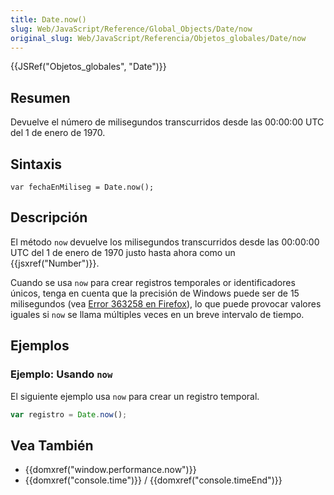 ```yaml
---
title: Date.now()
slug: Web/JavaScript/Reference/Global_Objects/Date/now
original_slug: Web/JavaScript/Referencia/Objetos_globales/Date/now
---
```


{{JSRef("Objetos_globales", "Date")}}

## Resumen

Devuelve el número de milisegundos transcurridos desde las 00:00:00 UTC del 1 de enero de 1970.

## Sintaxis

```
var fechaEnMiliseg = Date.now();
```

## Descripción

El método `now` devuelve los milisegundos transcurridos desde las 00:00:00 UTC del 1 de enero de 1970 justo hasta ahora como un {{jsxref("Number")}}.

Cuando se usa `now` para crear registros temporales or identificadores únicos, tenga en cuenta que la precisión de Windows puede ser de 15 milisegundos (vea [Error 363258 en Firefox](https://bugzil.la/363258)), lo que puede provocar valores iguales si `now` se llama múltiples veces en un breve intervalo de tiempo.

## Ejemplos

### Ejemplo: Usando `now`

El siguiente ejemplo usa `now` para crear un registro temporal.

```js
var registro = Date.now();
```

## Vea También

- {{domxref("window.performance.now")}}
- {{domxref("console.time")}} / {{domxref("console.timeEnd")}}
